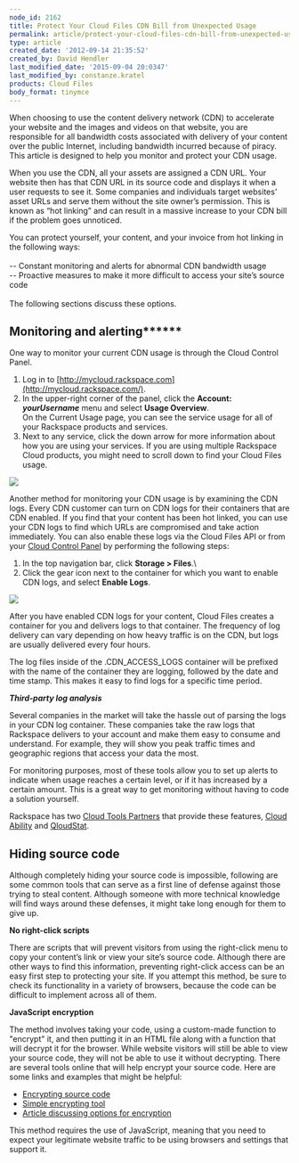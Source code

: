 ```yaml
---
node_id: 2162
title: Protect Your Cloud Files CDN Bill from Unexpected Usage
permalink: article/protect-your-cloud-files-cdn-bill-from-unexpected-usage-0
type: article
created_date: '2012-09-14 21:35:52'
created_by: David Hendler
last_modified_date: '2015-09-04 20:0347'
last_modified_by: constanze.kratel
products: Cloud Files
body_format: tinymce
---
```


When choosing to use the content delivery network (CDN) to accelerate
your website and the images and videos on that website, you are
responsible for all bandwidth costs associated with delivery of your
content over the public Internet, including bandwidth incurred because
of piracy. This article is designed to help you monitor and protect your
CDN usage. 

When you use the CDN, all your assets are assigned a CDN URL. Your
website then has that CDN URL in its source code and displays it when a
user requests to see it. Some companies and individuals target websites&rsquo;
asset URLs and serve them without the site owner&rsquo;s permission.  This is
known as &ldquo;hot linking&rdquo; and can result in a massive increase to your CDN
bill if the problem goes unnoticed. 

You can protect yourself, your content, and your invoice from hot
linking in the following ways:\
 \
 -- Constant monitoring and alerts for abnormal CDN bandwidth usage\
 -- Proactive measures to make it more difficult to access your site&rsquo;s
source code\
 \
 The following sections discuss  these options.

 

Monitoring and alerting******
-----------------------------

One way to monitor your current CDN usage is through the Cloud Control
Panel. 

1.  Log in
    to [http://mycloud.rackspace.com](http://mycloud.rackspace.com/). 
2.  In the upper-right corner of the panel, click the **Account:
    *yourUsername*** menu and select **Usage Overview**.\
     On the Current Usage page, you can see the service usage for all of
    your Rackspace products and services.
3.  Next to any service, click the down arrow for more information about
    how you are using your services. If you are using multiple Rackspace
    Cloud products, you might need to scroll down to find your Cloud
    Files usage. 

 ![](/knowledge_center/sites/default/files/field/image/1560-2162-newimg.png)

Another method for monitoring your CDN usage is by examining the CDN
logs. Every CDN customer can turn on CDN logs for their containers that
are CDN enabled. If you find that your content has been hot linked, you
can use your CDN logs to find which URLs are compromised and take action
immediately. You can also enable these logs via the Cloud Files API or
from your [Cloud Control Panel](http://mycloud.rackspace.com/) by
performing the following steps:

1. In the top navigation bar, click **Storage \> Files**.\
 2. Click the gear icon next to the container for which you want to
enable CDN logs, and select **Enable Logs**.

![](/knowledge_center/sites/default/files/field/image/1560-2162-newimg2.png) 

After you have enabled CDN logs for your content, Cloud Files creates a
container for you and delivers logs to that container.  The frequency of
log delivery can vary depending on how heavy traffic is on the CDN, but
logs are usually delivered every four hours. 

The log files inside of the .CDN\_ACCESS\_LOGS container will be
prefixed with the name of the container they are logging, followed by
the date and time stamp. This makes it easy to find logs for a specific
time period. 

***Third-party log analysis***

Several companies in the market will take the hassle out of parsing the
logs in your CDN log container.  These companies take the raw logs that
Rackspace delivers to your account and make them easy to consume and
understand.  For example, they will show you peak traffic times and
geographic regions that access your data the most.

For monitoring purposes, most of these tools allow you to set up alerts
to indicate when usage reaches a certain level, or if it has increased
by a certain amount.  This is a great way to get monitoring without
having to code a solution yourself.

 Rackspace has two [Cloud Tools
Partners](https://cloudtools.rackspace.com/home) that provide these
features, [Cloud
Ability](https://cloudtools.rackspace.com/apps/445?1601080659) and [QloudStat](https://cloudtools.rackspace.com/apps/399?1814232928).
  

 

Hiding source code
------------------

Although completely hiding your source code is impossible, following are
some common tools that can serve as a first line of defense against
those trying to steal content.  Although someone with more technical
knowledge will find ways around these defenses, it might take long
enough for them to give up. 

**No right-click scripts**

There are scripts that will prevent visitors from using the right-click
menu to copy your content&rsquo;s link or view your site&rsquo;s source code.
Although there are other ways to find this information, preventing
right-click access can be an easy first step to protecting your site. 
If you attempt this method, be sure to check its functionality in a
variety of browsers, because the code can be difficult to implement
across all of them. 

 **JavaScript encryption**

The method involves taking your code, using a custom-made function to
"encrypt" it, and then putting it in an HTML file along with a function
that will decrypt it for the browser. While website visitors will still
be able to view your source code, they will not be able to use it
without decrypting.  There are several tools online that will help
encrypt your source code.  Here are some links and examples that might
be helpful: 

-   [Encrypting source
    code](http://www.blackbeltcoder.com/Articles/mfc/encrypting-source-code)
-   [Simple encrypting
    tool](http://www.webtoolhub.com/tn561359-html-encrypter.aspx) 
-   [Article discussing options for
    encryption](http://www.htmlguard.com/articles/about-html-source-code-encryption/)

This method requires the use of JavaScript, meaning that you need to
expect your legitimate website traffic to be using browsers and settings
that support it. 

 

